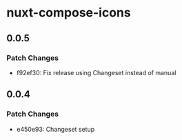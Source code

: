 # nuxt-compose-icons

## 0.0.5

### Patch Changes

- f92ef30: Fix release using Changeset instead of manual

## 0.0.4

### Patch Changes

- e450e93: Changeset setup
